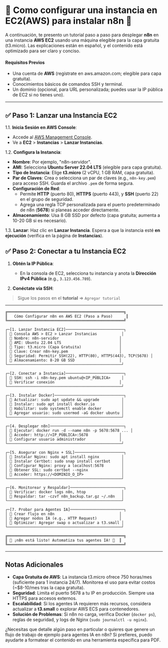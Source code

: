 #  :abacus: Como configurar una instancia en EC2(AWS) para instalar n8n :robot:

A continuación, te presento un tutorial paso a paso para desplegar **n8n** en una instancia **AWS EC2** usando una máquina elegible para la capa gratuita (t3.micro). Las explicaciones están en español, y el contenido está optimizado para ser claro y conciso.

#### Requisitos Previos
- Una cuenta de **AWS** (regístrate en aws.amazon.com; elegible para capa gratuita).
- Conocimientos básicos de comandos SSH y terminal.
- Un dominio (opcional, para URL personalizada; puedes usar la IP pública de EC2 si no tienes uno).

---
## ✅ Paso 1: Lanzar una Instancia EC2
1.1. **Inicia Sesión en AWS Console**:
   - Accede al [AWS Management Console](https://aws.amazon.com/console/).
   - Ve a **EC2** > **Instancias** > **Lanzar Instancias**.

1.2. **Configura la Instancia**:
   - **Nombre**: Por ejemplo, "n8n-servidor".
   - **AMI**: Selecciona **Ubuntu Server 22.04 LTS** (elegible para capa gratuita).
   - **Tipo de Instancia**: Elige **t3.micro** (2 vCPU, 1 GB RAM, capa gratuita).
   - **Par de Claves**: Crea o selecciona un par de claves (e.g., `n8n-key.pem`) para acceso SSH. Guarda el archivo `.pem` de forma segura.
   - **Configuración de Red**:
     - Permite **HTTP** (puerto 80), **HTTPS** (puerto 443), y **SSH** (puerto 22) en el grupo de seguridad.
     - Agrega una regla TCP personalizada para el puerto predeterminado de n8n (**5678**) si planeas acceder directamente.
   - **Almacenamiento**: Usa 8 GB SSD por defecto (capa gratuita; aumenta a 10-20 GB si es necesario).

1.3. **Lanzar**: Haz clic en **Lanzar Instancia**. Espera a que la instancia esté **en ejecución** (verifica en la página de **Instancias**).


## ✅ Paso 2: Conectar a tu Instancia EC2
1. **Obtén la IP Pública**:
   - En la consola de EC2, selecciona tu instancia y anota la **Dirección IPv4 Pública** (e.g., `3.123.456.789`).

2. **Conéctate vía SSH**:

> Sigue los pasos en el **tutorial** => `Agregar tutorial`


---
```
╔════════════════════════════════════════════════════╗
║   Cómo Configurar n8n en AWS EC2 (Paso a Paso)      ║
╚════════════════════════════════════════════════════╝

┌─[1. Lanzar Instancia EC2]──────────────────────────┐
│ 🔹 Consola AWS > EC2 > Lanzar Instancias           │
│ 🔹 Nombre: n8n-servidor                           │
│ 🔹 AMI: Ubuntu 22.04 LTS                          │
│ 🔹 Tipo: t3.micro (Capa Gratuita)                 │
│ 🔹 Clave: Crear n8n-key.pem                       │
│ 🔹 Seguridad: Permitir SSH(22), HTTP(80), HTTPS(443), TCP(5678) │
│ 🔹 Almacenamiento: 8-20 GB SSD                    │
└───────────────────────────────────────────────────┘

┌─[2. Conectar a Instancia]──────────────────────────┐
│ 🔹 SSH: ssh -i n8n-key.pem ubuntu@<IP_PÚBLICA>     │
│ 🔹 Verificar conexión                             │
└───────────────────────────────────────────────────┘

┌─[3. Instalar Docker]───────────────────────────────┐
│ 🔹 Actualizar: sudo apt update && upgrade          │
│ 🔹 Instalar: sudo apt install docker.io            │
│ 🔹 Habilitar: sudo systemctl enable docker         │
│ 🔹 Agregar usuario: sudo usermod -aG docker ubuntu │
└───────────────────────────────────────────────────┘

┌─[4. Desplegar n8n]─────────────────────────────────┐
│ 🔹 Ejecutar: docker run -d --name n8n -p 5678:5678 ... │
│ 🔹 Acceder: http://<IP_PÚBLICA>:5678              │
│ 🔹 Configurar usuario administrador               │
└───────────────────────────────────────────────────┘

┌─[5. Asegurar con Nginx + SSL]──────────────────────┐
│ 🔹 Instalar Nginx: sudo apt install nginx          │
│ 🔹 Instalar Certbot: sudo snap install certbot     │
│ 🔹 Configurar Nginx: proxy a localhost:5678        │
│ 🔹 Obtener SSL: sudo certbot --nginx               │
│ 🔹 Acceder: https://<DOMINIO_O_IP>                 │
└───────────────────────────────────────────────────┘

┌─[6. Monitorear y Respaldar]────────────────────────┐
│ 🔹 Verificar: docker logs n8n, htop                │
│ 🔹 Respaldar: tar -czvf n8n_backup.tar.gz ~/.n8n   │
└───────────────────────────────────────────────────┘

┌─[7. Probar para Agentes IA]────────────────────────┐
│ 🔹 Crear flujo en n8n                             │
│ 🔹 Agregar nodos IA (e.g., HTTP Request)          │
│ 🔹 Optimizar: Agregar swap o actualizar a t3.small │
└───────────────────────────────────────────────────┘

╔════════════════════════════════════════════════════╗
║ 🚀 ¡n8n está listo! Automatiza tus agentes IA! 🚀  ║
╚════════════════════════════════════════════════════╝

```

---
## Notas Adicionales
- **Capa Gratuita de AWS**: La instancia t3.micro ofrece 750 horas/mes (suficiente para 1 instancia 24/7). Monitorea el uso para evitar costos (~$8-10/mes tras la capa gratuita).
- **Seguridad**: Limita el puerto 5678 a tu IP en producción. Siempre usa HTTPS para accesos externos.
- **Escalabilidad**: Si los agentes IA requieren más recursos, considera actualizar a **t3.small** o explorar AWS ECS para contenedores.
- **Solución de Problemas**: Si n8n no carga, verifica Docker (`docker ps`), reglas de seguridad, y logs de Nginx (`sudo journalctl -u nginx`).

¿Necesitas que detalle algún paso en particular o quieres que genere un flujo de trabajo de ejemplo para agentes IA en n8n? Si prefieres, puedo ayudarte a formatear el contenido en una herramienta específica para PDF.
